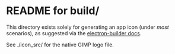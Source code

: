 # README for build/

This directory exists solely for generating an app icon (under _most_ scenarios), as suggested via the [electron-builder docs](https://www.electron.build/icons#macos).

See ./icon_src/ for the native GIMP logo file.
